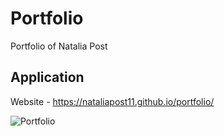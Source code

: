 # Portfolio
Portfolio of Natalia Post

## Application
Website - https://nataliapost11.github.io/portfolio/

![Portfolio](./images/application.jpg)
